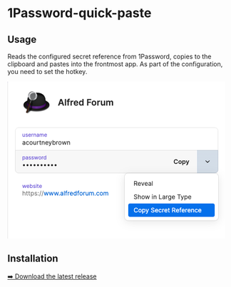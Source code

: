 # 1Password-quick-paste

## Usage

Reads the configured secret reference from 1Password, copies to the clipboard  and pastes into the frontmost app.  As part of the configuration, you need to set the hotkey.

![Copying the secret reference from 1Password](Workflow/images/img.png)

## Installation

[➡️ Download the latest release](https://github.com/acourtneybrown/1password-quick-paste/releases)

